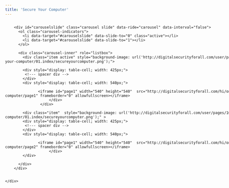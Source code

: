 ```yaml
---
title: 'Secure Your Computer'
---
```


<!-- Latest compiled and minified CSS -->
<link rel="stylesheet" href="https://maxcdn.bootstrapcdn.com/bootstrap/3.3.7/css/bootstrap.min.css">

<!-- jQuery library -->
<script src="https://ajax.googleapis.com/ajax/libs/jquery/3.2.1/jquery.min.js"></script>

<!-- Latest compiled JavaScript -->
<script src="https://maxcdn.bootstrapcdn.com/bootstrap/3.3.7/js/bootstrap.min.js"></script>

<div class="" markdown="1" style="height: 540px; width: 960px; background-image: url('http://digitalsecurityforall.com/user/pages/16.one-sheets/03.secure-your-computer/01.index/secureyourcomputer.png'); background-repeat: norepeat norepeat; background-size: auto auto;" >

<div style="display: table;  width: 100%;">

		<div id="carouselslide" class="carousel slide" data-ride="carousel" data-interval="false">
		  <ol class="carousel-indicators">
		    <li data-target="#carouselslide" data-slide-to="0" class="active"></li>
		    <li data-target="#carouselslide" data-slide-to="1"></li>
		  </ol>

		  <div class="carousel-inner" role="listbox">
		    <div class="item active" style="background-image: url('http://digitalsecurityforall.com/user/pages/16.one-sheets/03.secure-your-computer/01.index/secureyourcomputer.png');">

			<div style="display: table-cell; width: 425px;">
			 <!--- spacer div -->
			</div>
			<div style="display: table-cell; width: 540px;">

		           <iframe id="page1" width="540" height="540"  src="http://digitalsecurityforall.com/hi/one-sheets/secure-your-computer/page1" frameborder="0" allowfullscreen></iframe> 
                        </div>
                    </div>
           
		    <div class="item"  style="background-image: url('http://digitalsecurityforall.com/user/pages/16.one-sheets/03.secure-your-computer/01.index/secureyourcomputer.png');" >
			<div style="display: table-cell; width: 425px;">
			 <!--- spacer div -->
			</div>
			<div style="display: table-cell; width: 540px;">

		           <iframe id="page1" width="540" height="540"  src="http://digitalsecurityforall.com/hi/one-sheets/secure-your-computer/page2" frameborder="0" allowfullscreen></iframe> 
                        </div>
		    </div>

		  </div>
		</div>


    </div>
</div>


